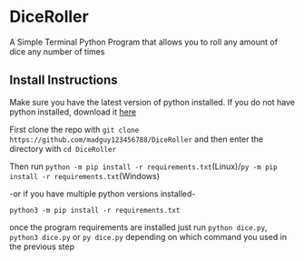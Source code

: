 # DiceRoller
A Simple Terminal Python Program that allows you to roll any amount of dice any number of times

## Install Instructions

Make sure you have the latest version of python installed. If you do not have python installed, download it [here](https://www.python.org/downloads/)

First clone the repo with `git clone https://github.com/madguy123456788/DiceRoller` and then enter the directory with `cd DiceRoller`

Then run `python -m pip install -r requirements.txt`(Linux)/`py -m pip install -r requirements.txt`(Windows)

-or if you have multiple python versions installed-

`python3 -m pip install -r requirements.txt`

once the program requirements are installed just run `python dice.py`, `python3 dice.py` or `py dice.py` depending on which command you used in the previous step